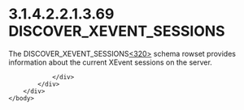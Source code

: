 <html dir="LTR" xmlns:mshelp="http://msdn.microsoft.com/mshelp" xmlns:ddue="http://ddue.schemas.microsoft.com/authoring/2003/5" xmlns:xlink="http://www.w3.org/1999/xlink" xmlns:tool="http://www.microsoft.com/tooltip">
    <head>
        <meta http-equiv="Content-Type" content="text/html; CHARSET=utf-8"></meta>
        <meta name="save" content="history"></meta>
        <title>3.1.4.2.2.1.3.69 DISCOVER_XEVENT_SESSIONS</title>
        <xml>
            <mshelp:toctitle title="3.1.4.2.2.1.3.69 DISCOVER_XEVENT_SESSIONS"></mshelp:toctitle>
            <mshelp:rltitle title="[MS-SSAS]: DISCOVER_XEVENT_SESSIONS"></mshelp:rltitle>
            <mshelp:keyword index="A" term="3f9fbd9b-0813-468d-9943-778f908401ad"></mshelp:keyword>
            <mshelp:attr name="DCSext.ContentType" value="open specification"></mshelp:attr>
            <mshelp:attr name="AssetID" value="3f9fbd9b-0813-468d-9943-778f908401ad"></mshelp:attr>
            <mshelp:attr name="TopicType" value="kbRef"></mshelp:attr>
            <mshelp:attr name="DCSext.Title" value="[MS-SSAS]: DISCOVER_XEVENT_SESSIONS" />
        </xml>
    </head>
    <body>
        <div id="header">
            <h1 class="heading">3.1.4.2.2.1.3.69 DISCOVER_XEVENT_SESSIONS</h1>
        </div>
        <div id="mainSection">
            <div id="mainBody">
                <div id="allHistory" class="saveHistory"></div>
                <div id="sectionSection0" class="section" name="collapseableSection">
                    

<p>The DISCOVER_XEVENT_SESSIONS<a id="Appendix_A_Target_320"></a><a href="b9ac4859-2662-44ca-b131-9addd8b953dc.md#Appendix_A_320" aria-label="Product behavior note 320">&lt;320&gt;</a> schema
rowset provides information about the current XEvent sessions on the server.</p>


                </div>
            </div>
        </div>
    </body>
</html>
